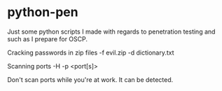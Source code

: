 # python-pen
Just some python scripts I made with regards to penetration testing and such as I prepare for OSCP.

Cracking passwords in zip files
-f evil.zip -d dictionary.txt

Scanning ports
-H <host> -p <port[s]>

Don't scan ports while you're at work. It can be detected.

